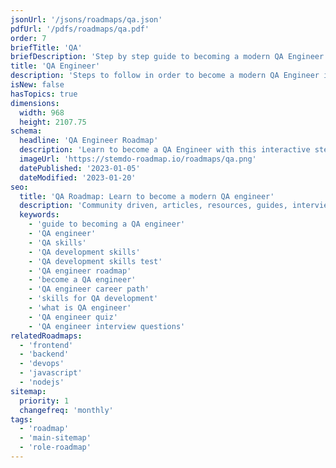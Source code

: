 ```yaml
---
jsonUrl: '/jsons/roadmaps/qa.json'
pdfUrl: '/pdfs/roadmaps/qa.pdf'
order: 7
briefTitle: 'QA'
briefDescription: 'Step by step guide to becoming a modern QA Engineer in 2024'
title: 'QA Engineer'
description: 'Steps to follow in order to become a modern QA Engineer in 2024'
isNew: false
hasTopics: true
dimensions:
  width: 968
  height: 2107.75
schema:
  headline: 'QA Engineer Roadmap'
  description: 'Learn to become a QA Engineer with this interactive step by step guide in 2024. We also have resources and short descriptions attached to the roadmap items so you can get everything you want to learn in one place.'
  imageUrl: 'https://stemdo-roadmap.io/roadmaps/qa.png'
  datePublished: '2023-01-05'
  dateModified: '2023-01-20'
seo:
  title: 'QA Roadmap: Learn to become a modern QA engineer'
  description: 'Community driven, articles, resources, guides, interview questions, quizzes for modern QA development. Learn to become a modern QA engineer by following the steps, skills, resources and guides listed in this roadmap.'
  keywords:
    - 'guide to becoming a QA engineer'
    - 'QA engineer'
    - 'QA skills'
    - 'QA development skills'
    - 'QA development skills test'
    - 'QA engineer roadmap'
    - 'become a QA engineer'
    - 'QA engineer career path'
    - 'skills for QA development'
    - 'what is QA engineer'
    - 'QA engineer quiz'
    - 'QA engineer interview questions'
relatedRoadmaps:
  - 'frontend'
  - 'backend'
  - 'devops'
  - 'javascript'
  - 'nodejs'
sitemap:
  priority: 1
  changefreq: 'monthly'
tags:
  - 'roadmap'
  - 'main-sitemap'
  - 'role-roadmap'
---
```

